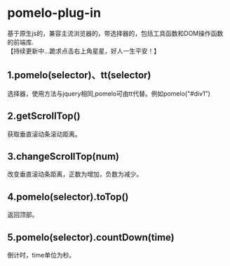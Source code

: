 # pomelo-plug-in
基于原生js的，兼容主流浏览器的，带选择器的，包括工具函数和DOM操作函数的前端库.<br>
【持续更新中...跪求点击右上角星星，好人一生平安！】
<h2>1.pomelo(selector)、tt(selector)</h2>
选择器，使用方法与jquery相同,pomelo可由tt代替。例如pomelo("#div1")
<h2>2.getScrollTop()</h2>
获取垂直滚动条滚动距离。
<h2>3.changeScrollTop(num)</h2>
改变垂直滚动条距离，正数为增加，负数为减少。
<h2>4.pomelo(selector).toTop()</h2>
返回顶部。
<h2>5.pomelo(selector).countDown(time)</h2>
倒计时，time单位为秒。
